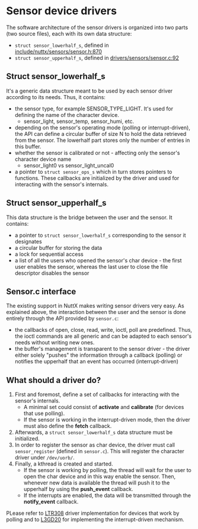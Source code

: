 # Sensor device drivers

The software architecture of the sensor drivers is organized into two parts (two source files), each with its own data structure:

* `struct sensor_lowerhalf_s`, defined in [include/nuttx/sensors/sensor.h:870](https://github.com/apache/nuttx/blob/master/include/nuttx/sensors/sensor.h#L870)
* `struct sensor_upperhalf_s`, defined in [drivers/sensors/sensor.c:92](https://github.com/apache/nuttx/blob/master/drivers/sensors/sensor.c#L92)

## Struct sensor_lowerhalf_s

It's a generic data structure meant to be used by each sensor driver according to its needs. Thus, it contains:

* the sensor type, for example SENSOR_TYPE_LIGHT. It's used for defining the name of the character device.
    * sensor_light, sensor_temp, sensor_humi, etc.
* depending on the sensor's operating mode (polling or interrupt-driven), the API can define a circular buffer of size N to hold the data retrieved from the sensor. The lowerhalf part stores only the number of entries in this buffer.
* whether the sensor is calibrated or not - affecting only the sensor's character device name
    * sensor_light0 vs sensor_light_uncal0
* a pointer to `struct sensor_ops_s` which in turn stores pointers to functions. These callbacks are initialized by the driver and used for interacting with the sensor's internals.

## Struct sensor_upperhalf_s

This data structure is the bridge between the user and the sensor. It contains:

* a pointer to `struct sensor_lowerhalf_s` corresponding to the sensor it designates
* a circular buffer for storing the data
* a lock for sequential access
* a list of all the users who opened the sensor's char device - the first user enables the sensor, whereas the last user to close the file descriptor disables the sensor

## Sensor.c interface

The existing support in NuttX makes writing sensor drivers very easy. As explained above, the interaction between the user and the sensor is done entirely through the API provided by `sensor.c`:

* the callbacks of open, close, read, write, ioctl, poll are predefined. Thus, the ioctl commands are all generic and can be adapted to each sensor's needs without writing new ones.
* the buffer's management is transparent to the sensor driver - the driver either solely "pushes" the information through a callback (polling) or notifies the upperhalf that an event has occurred (interrupt-driven)

## What should a driver do?

1. First and foremost, define a set of callbacks for interacting with the sensor's internals.
    * A minimal set could consist of **activate** and **calibrate** (for devices that use polling).
    * If the sensor is working in the interrupt-driven mode, then the driver must also define the **fetch** callback.
1. Afterwards, a `struct sensor_lowerhalf_s` data structure must be initialized.
1. In order to register the sensor as char device, the driver must call `sensor_register` (defined in `sensor.c`). This will register the character driver under `/dev/uorb/`.
1. Finally, a kthread is created and started.
    * If the sensor is working by polling, the thread will wait for the user to open the char device and in this way enable the sensor. Then, whenever new data is available the thread will push it to the upperhalf by using the **push_event** callback.
    * If the interrupts are enabled, the data will be transmitted through the **notify_event** callback.

PLease refer to [LTR308](https://github.com/robertalexa2000/incubator-nuttx/blob/master/drivers/sensors/ltr308.c) driver implementation for devices that work by polling and to [L3GD20](https://github.com/robertalexa2000/incubator-nuttx/blob/master/drivers/sensors/l3gd20.c) for implementing the interrupt-driven mechanism.
